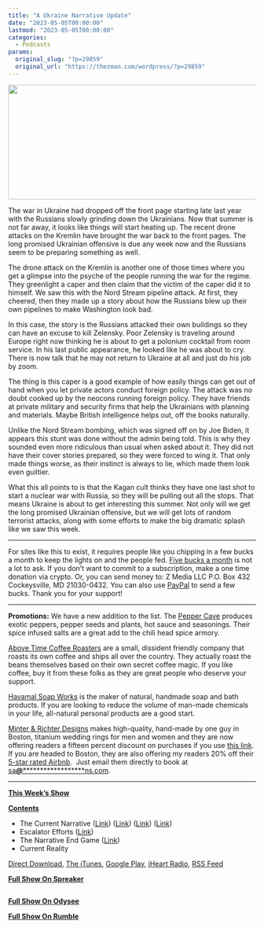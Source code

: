 ```yaml
---
title: "A Ukraine Narrative Update"
date: "2023-05-05T00:00:00"
lastmod: "2023-05-05T00:00:00"
categories:
  - Podcasts
params:
  original_slug: "?p=29859"
  original_url: "https://thezman.com/wordpress/?p=29859"
---
```


[<img
src="http://thezman.com/wordpress/wp-content/uploads/2018/01/Power-Hour.png"
decoding="async" width="600" height="233" />](http://thezman.com/wordpress/wp-content/uploads/2018/01/Power-Hour.png)

The war in Ukraine had dropped off the front page starting late last
year with the Russians slowly grinding down the Ukrainians. Now that
summer is not far away, it looks like things will start heating up. The
recent drone attacks on the Kremlin have brought the war back to the
front pages. The long promised Ukrainian offensive is due any week now
and the Russians seem to be preparing something as well.

The drone attack on the Kremlin is another one of those times where you
get a glimpse into the psyche of the people running the war for the
regime. They greenlight a caper and then claim that the victim of the
caper did it to himself. We saw this with the Nord Stream pipeline
attack. At first, they cheered, then they made up a story about how the
Russians blew up their own pipelines to make Washington look bad.

In this case, the story is the Russians attacked their own buildings so
they can have an excuse to kill Zelensky. Poor Zelensky is traveling
around Europe right now thinking he is about to get a polonium cocktail
from room service. In his last public appearance, he looked like he was
about to cry. There is now talk that he may not return to Ukraine at all
and just do his job by zoom.

The thing is this caper is a good example of how easily things can get
out of hand when you let private actors conduct foreign policy. The
attack was no doubt cooked up by the neocons running foreign policy.
They have friends at private military and security firms that help the
Ukrainians with planning and materials. Maybe British intelligence helps
out, off the books naturally.

Unlike the Nord Stream bombing, which was signed off on by Joe Biden, it
appears this stunt was done without the admin being told. This is why
they sounded even more ridiculous than usual when asked about it. They
did not have their cover stories prepared, so they were forced to wing
it. That only made things worse, as their instinct is always to lie,
which made them look even guiltier.

What this all points to is that the Kagan cult thinks they have one last
shot to start a nuclear war with Russia, so they will be pulling out all
the stops. That means Ukraine is about to get interesting this summer.
Not only will we get the long promised Ukrainian offensive, but we will
get lots of random terrorist attacks, along with some efforts to make
the big dramatic splash like we saw this week.

------------------------------------------------------------------------

For sites like this to exist, it requires people like you chipping in a
few bucks a month to keep the lights on and the people fed.
<a href="https://www.subscribestar.com/the-z-blog"
rel="noopener noreferrer" target="_blank">Five bucks a month</a> is not
a lot to ask. If you don’t want to commit to a subscription, make a one
time donation via crypto. Or, you can send money to: Z Media LLC P.O.
Box 432 Cockeysville, MD 21030-0432. You can also use <a
href="https://www.paypal.com/cgi-bin/webscr?cmd=_s-xclick&amp;hosted_button_id=UDAS2Q8JYA6CN&amp;source=url"
rel="noopener noreferrer" target="_blank">PayPal</a> to send a few
bucks. Thank you for your support!

------------------------------------------------------------------------

**Promotions:** We have a new addition to the list. The
<a href="https://peppercave.com/shop/ols/products" rel="noopener"
target="_blank">Pepper Cave</a> produces exotic peppers, pepper seeds
and plants, hot sauce and seasonings. Their spice infused salts are a
great add to the chili head spice armory.

<a href="https://abovetimecoffee.com/" rel="noopener"
target="_blank">Above Time Coffee Roasters</a> are a small, dissident
friendly company that roasts its own coffee and ships all over the
country. They actually roast the beans themselves based on their own
secret coffee magic. If you like coffee, buy it from these folks as they
are great people who deserve your support.

<a href="https://havamalsoapworks.com/" rel="noopener"
target="_blank">Havamal Soap Works</a> is the maker of natural, handmade
soap and bath products. If you are looking to reduce the volume of
man-made chemicals in your life, all-natural personal products are a
good start.

<a href="https://www.minterandrichterdesigns.com/"
rel="noreferrer nofollow noopener" target="_blank">Minter &amp; Richter
Designs</a> makes high-quality, hand-made by one guy in Boston, titanium
wedding rings for men and women and they are now offering readers a
fifteen percent discount on purchases if you use
<a href="https://www.minterandrichterdesigns.com/discount/ZMAN"
rel="noreferrer nofollow noopener" target="_blank">this link</a>.
<span class="highlight"><span class="colour"><span class="font"><span class="size">If
you are headed to Boston, they are also offering my readers 20% off
their <a
href="https://www.airbnb.com/users/7988017/listings?user_id=7988017&amp;s=3"
rel="noopener noreferrer" target="_blank">5-star rated Airbnb</a>.  Just
email them directly to book at
<a href="mailto:sa***@*********************ns.com"
data-original-string="jfWqv0u+psauWQhh8zVPkw==cb7EhXr84TV78TX6td0EIp3v/FyM4uhS6v3TO7XR1DssHtxQ6khOFM9fcNr+1uHiCr5"><span
class="apbct-email-encoder"
data-original-string="QkgctLEx8wNrXZTx5tfoAA==cb7BozWpisRgoSv48+FOltnsLiJ7sIjIgm2Ewm3/N0qg5wXMI54nwEy0lnYz8SzPIOg"
title="This contact has been encoded by Anti-Spam by CleanTalk. Click to decode. To finish the decoding make sure that JavaScript is enabled in your browser.">sa<span
class="apbct-blur">***</span>@<span
class="apbct-blur">*********************</span>ns.com</span></a>.</span></span></span></span>

------------------------------------------------------------------------

**<u>This Week’s Show</u>**

**<u>Contents</u>**

-   The Current Narrative ([Link](https://archive.is/6fBIL))
    ([Link](https://www.politico.eu/article/russia-throws-more-soldiers-bakhmut-donetsk-region-ukraine-war-ahead-vladimir-putin-victory-day-parade/))
    ([Link](https://www.bbc.com/news/world-europe-65451487))
    ([Link](https://news.yahoo.com/reminiscent-stalin-isw-explains-why-070511592.html))
-   Escalator Efforts
    ([Link](https://www.nbcnews.com/news/world/russia-ukraine-tried-assassinate-putin-drone-attack-kremlin-rcna82608))
-   The Narrative End Game
    ([Link](https://thetriad.thebulwark.com/p/ukraine-is-reaching-a-hinge-moment))
-   Current Reality

<a href="https://api.spreaker.com/v2/episodes/53746479/download.mp3"
rel="noopener" target="_blank">Direct Download</a>, <a
href="https://itunes.apple.com/us/podcast/the-z-blog-power-hour/id1262799640?mt=2"
rel="noopener noreferrer" target="_blank">The iTunes</a>, <a
href="https://podcasts.google.com/?feed=aHR0cHM6Ly93d3cuc3ByZWFrZXIuY29tL3Nob3cvMjU4OTY1Ny9lcGlzb2Rlcy9mZWVk"
rel="noopener noreferrer" target="_blank">Google Play</a>, <a href="https://www.iheart.com/podcast/the-z-blog-power-hour-29246491/"
rel="noopener noreferrer" target="_blank">iHeart Radio,</a>
<a href="https://www.spreaker.com/show/2589657/episodes/feed"
rel="noopener noreferrer" target="_blank">RSS Feed</a>

**<u>Full Show On Spreaker</u>**

<span class="mce_SELRES_start" mce-type="bookmark"
style="display: inline-block; width: 0px; overflow: hidden; line-height: 0;">﻿</span>

**<u>Full Show On Odysee</u>**

**<u>Full Show On Rumble</u>**
